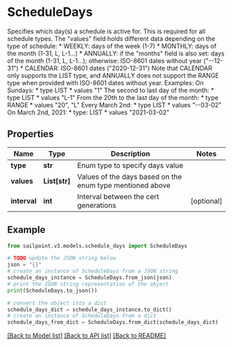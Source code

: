 # ScheduleDays

Specifies which day(s) a schedule is active for. This is required for all schedule types. The \"values\" field holds different data depending on the type of schedule: * WEEKLY: days of the week (1-7) * MONTHLY: days of the month (1-31, L, L-1...) * ANNUALLY: if the \"months\" field is also set: days of the month (1-31, L, L-1...); otherwise: ISO-8601 dates without year (\"--12-31\") * CALENDAR: ISO-8601 dates (\"2020-12-31\")  Note that CALENDAR only supports the LIST type, and ANNUALLY does not support the RANGE type when provided with ISO-8601 dates without year.  Examples:  On Sundays: * type LIST * values \"1\"  The second to last day of the month: * type LIST * values \"L-1\"  From the 20th to the last day of the month: * type RANGE * values \"20\", \"L\"  Every March 2nd: * type LIST * values \"--03-02\"  On March 2nd, 2021: * type: LIST * values \"2021-03-02\" 

## Properties

Name | Type | Description | Notes
------------ | ------------- | ------------- | -------------
**type** | **str** | Enum type to specify days value | 
**values** | **List[str]** | Values of the days based on the enum type mentioned above | 
**interval** | **int** | Interval between the cert generations | [optional] 

## Example

```python
from sailpoint.v3.models.schedule_days import ScheduleDays

# TODO update the JSON string below
json = "{}"
# create an instance of ScheduleDays from a JSON string
schedule_days_instance = ScheduleDays.from_json(json)
# print the JSON string representation of the object
print(ScheduleDays.to_json())

# convert the object into a dict
schedule_days_dict = schedule_days_instance.to_dict()
# create an instance of ScheduleDays from a dict
schedule_days_from_dict = ScheduleDays.from_dict(schedule_days_dict)
```
[[Back to Model list]](../README.md#documentation-for-models) [[Back to API list]](../README.md#documentation-for-api-endpoints) [[Back to README]](../README.md)


